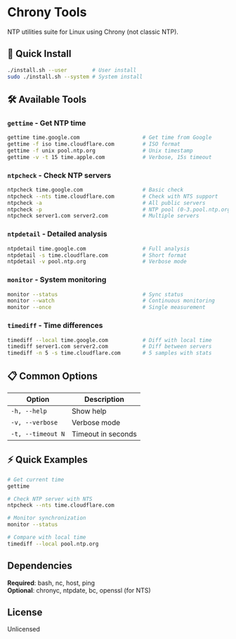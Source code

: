 # Chrony Tools

NTP utilities suite for Linux using Chrony (not classic NTP).

## 🚀 Quick Install

```bash
./install.sh --user        # User install
sudo ./install.sh --system # System install
```

## 🛠️ Available Tools

### `gettime` - Get NTP time
```bash
gettime time.google.com                    # Get time from Google
gettime -f iso time.cloudflare.com         # ISO format
gettime -f unix pool.ntp.org               # Unix timestamp
gettime -v -t 15 time.apple.com            # Verbose, 15s timeout
```

### `ntpcheck` - Check NTP servers
```bash
ntpcheck time.google.com                   # Basic check
ntpcheck --nts time.cloudflare.com         # Check with NTS support
ntpcheck -a                                # All public servers
ntpcheck -p                                # NTP pool (0-3.pool.ntp.org)
ntpcheck server1.com server2.com           # Multiple servers
```

### `ntpdetail` - Detailed analysis
```bash
ntpdetail time.google.com                  # Full analysis
ntpdetail -s time.cloudflare.com           # Short format
ntpdetail -v pool.ntp.org                  # Verbose mode
```

### `monitor` - System monitoring
```bash
monitor --status                           # Sync status
monitor --watch                            # Continuous monitoring
monitor --once                             # Single measurement
```

### `timediff` - Time differences
```bash
timediff --local time.google.com           # Diff with local time
timediff server1.com server2.com           # Diff between servers
timediff -n 5 -s time.cloudflare.com       # 5 samples with stats
```

## 📋 Common Options

| Option | Description |
|--------|-------------|
| `-h, --help` | Show help |
| `-v, --verbose` | Verbose mode |
| `-t, --timeout N` | Timeout in seconds |

## ⚡ Quick Examples

```bash
# Get current time
gettime

# Check NTP server with NTS
ntpcheck --nts time.cloudflare.com

# Monitor synchronization
monitor --status

# Compare with local time
timediff --local pool.ntp.org
```

## Dependencies

**Required**: bash, nc, host, ping  
**Optional**: chronyc, ntpdate, bc, openssl (for NTS)

## License

Unlicensed

